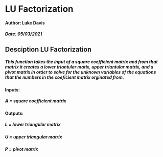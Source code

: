 # LU Factorization

#### Author: Luke Davis
##### Date: 05/03/2021

## Desciption LU Factorization
##### This function takes the input of a square coefficient matrix and from that matrix it creates a lower triantular matix, upper triantular matrix, and a pivot matrix in order to solve for the unknown variables of the equations that the numbers in the coeficient matrix orginated from.
#### Inputs:
##### A = square coefficient matrix
#### Outputs:
##### L = lower triangular matrix
##### U = upper triangular matrix
##### P = pivot matrix
